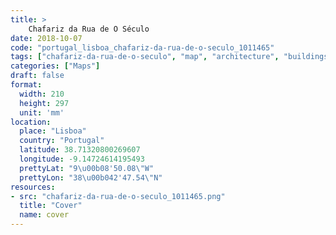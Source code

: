 ```yaml
---
title: > 
    Chafariz da Rua de O Século
date: 2018-10-07
code: "portugal_lisboa_chafariz-da-rua-de-o-seculo_1011465"
tags: ["chafariz-da-rua-de-o-seculo", "map", "architecture", "buildings", "Lisboa", "Portugal"]
categories: ["Maps"]
draft: false
format:
  width: 210
  height: 297
  unit: 'mm'
location:
  place: "Lisboa"
  country: "Portugal"
  latitude: 38.71320800269607
  longitude: -9.14724614195493
  prettyLat: "9\u00b08'50.08\"W"
  prettyLon: "38\u00b042'47.54\"N"
resources:
- src: "chafariz-da-rua-de-o-seculo_1011465.png"
  title: "Cover"
  name: cover
---
```


